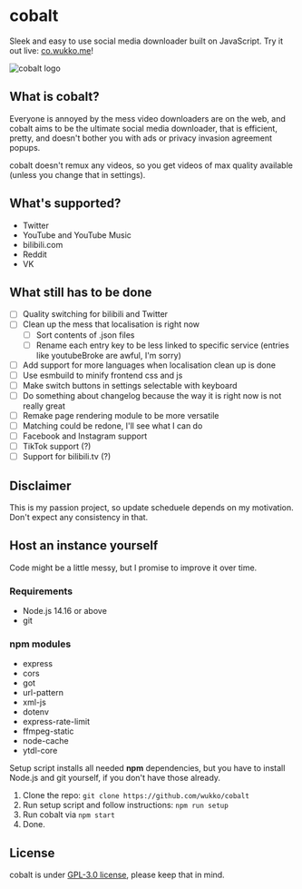 # cobalt
Sleek and easy to use social media downloader built on JavaScript. Try it out live: [co.wukko.me](https://co.wukko.me/)!

![cobalt logo](https://raw.githubusercontent.com/wukko/cobalt/current/src/static/icons/wide.png "cobalt logo")

## What is cobalt?
Everyone is annoyed by the mess video downloaders are on the web, and cobalt aims to be the ultimate social media downloader, that is efficient, pretty, and doesn't bother you with ads or privacy invasion agreement popups.

cobalt doesn't remux any videos, so you get videos of max quality available (unless you change that in settings).

## What's supported?
- Twitter
- YouTube and YouTube Music
- bilibili.com
- Reddit
- VK

## What still has to be done
- [ ] Quality switching for bilibili and Twitter
- [ ] Clean up the mess that localisation is right now
    - [ ] Sort contents of .json files
    - [ ] Rename each entry key to be less linked to specific service (entries like youtubeBroke are awful, I'm sorry)
- [ ] Add support for more languages when localisation clean up is done
- [ ] Use esmbuild to minify frontend css and js
- [ ] Make switch buttons in settings selectable with keyboard
- [ ] Do something about changelog because the way it is right now is not really great
- [ ] Remake page rendering module to be more versatile
- [ ] Matching could be redone, I'll see what I can do
- [ ] Facebook and Instagram support
- [ ] TikTok support (?)
- [ ] Support for bilibili.tv (?)

## Disclaimer
This is my passion project, so update scheduele depends on my motivation. Don't expect any consistency in that.

## Host an instance yourself
Code might be a little messy, but I promise to improve it over time.

### Requirements
- Node.js 14.16 or above
- git

### npm modules
- express
- cors
- got
- url-pattern
- xml-js
- dotenv
- express-rate-limit
- ffmpeg-static
- node-cache
- ytdl-core

Setup script installs all needed **npm** dependencies, but you have to install Node.js and git yourself, if you don't have those already.

1. Clone the repo: `git clone https://github.com/wukko/cobalt`
2. Run setup script and follow instructions: `npm run setup`
3. Run cobalt via `npm start`
4. Done.

## License
cobalt is under [GPL-3.0 license](https://github.com/wukko/cobalt/blob/current/LICENSE), please keep that in mind.
